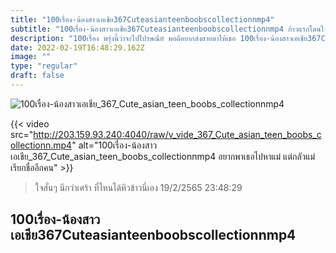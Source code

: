 ```yaml
---
title: "100เรื่อง-น้องสาวเอเชีย367Cuteasianteenboobscollectionnmp4"
subtitle: "100เรื่อง-น้องสาวเอเชีย367Cuteasianteenboobscollectionnmp4 ก้าวแรกโดนใจ ก้าวต่อไปโดนเท"
description: "100เรื่อง พรุ่งนี้ว่าจะไปไปรษณีย์ พอดีอยากส่งสายตาให้เธอ 100เรื่อง-น้องสาวเอเชีย367Cuteasianteenboobscollectionnmp4 19/2/2565 23:48:29"
date: 2022-02-19T16:48:29.162Z
image: ""
type: "regular"
draft: false
---
```


![100เรื่อง-น้องสาวเอเชีย_367_Cute_asian_teen_boobs_collectionnmp4](http://203.159.93.240:4040/raw/v_vide_367_Cute_asian_teen_boobs_collectionn.jpg)

{{< video src="http://203.159.93.240:4040/raw/v_vide_367_Cute_asian_teen_boobs_collectionn.mp4" alt="100เรื่อง-น้องสาวเอเชีย_367_Cute_asian_teen_boobs_collectionnmp4 อยากพาเธอไปหาแม่ แต่กลัวแม่เรียกชื่ออีกคน" >}}


> ใจสั่นๆ นึกว่าเศร้า ที่ไหนได้หิวข้าวนี่เอง 19/2/2565 23:48:29

## 100เรื่อง-น้องสาวเอเชีย367Cuteasianteenboobscollectionnmp4
